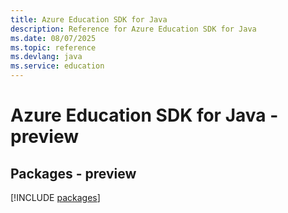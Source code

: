 ```yaml
---
title: Azure Education SDK for Java
description: Reference for Azure Education SDK for Java
ms.date: 08/07/2025
ms.topic: reference
ms.devlang: java
ms.service: education
---
```

# Azure Education SDK for Java - preview
## Packages - preview
[!INCLUDE [packages](education-index.md)]